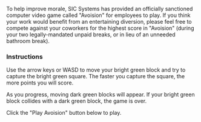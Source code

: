 To help improve morale, SIC Systems has provided an officially sanctioned computer video game called "Avoision" for employees to play. If you think your work would benefit from an entertaining diversion, please feel free to compete against your coworkers for the highest score in "Avoision" (during your two legally-mandated unpaid breaks, or in lieu of an unneeded bathroom break).

### Instructions
Use the arrow keys or WASD to move your bright green block and try to capture the bright green square. The faster you capture the square, the more points you will score.

As you progress, moving dark green blocks will appear. If your bright green block collides with a dark green block, the game is over.

Click the "Play Avoision" button below to play.
